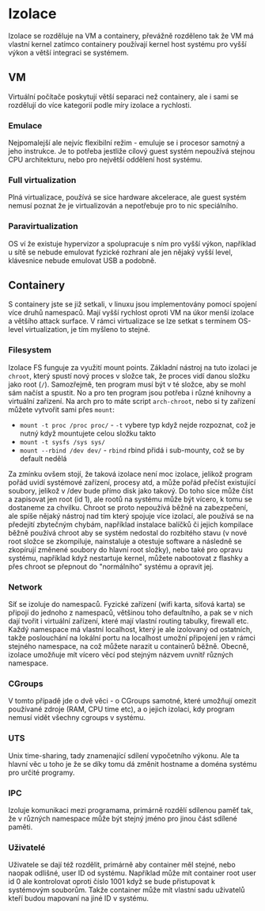 # Izolace
Izolace se rozděluje na VM a containery, převážně rozděleno tak že VM má vlastní kernel zatímco containery používají kernel host systému pro vyšší výkon a větší integraci se systémem.

## VM
Virtuální počítače poskytují větší separaci než containery, ale i sami se rozdělují do více kategorií podle míry izolace a rychlosti.

### Emulace
Nejpomalejší ale nejvíc flexibilní režim - emuluje se i procesor samotný a jeho instrukce. Je to potřeba jestliže cílový guest systém nepoužívá stejnou CPU architekturu, nebo pro největší oddělení host systému.

### Full virtualization
Plná virtualizace, používá se sice hardware akcelerace, ale guest systém nemusí poznat že je virtualizován a nepotřebuje pro to nic speciálního.

### Paravirtualization
OS ví že existuje hypervizor a spolupracuje s ním pro vyšší výkon, například u sítě se nebude emulovat fyzické rozhraní ale jen nějaký vyšší level, klávesnice nebude emulovat USB a podobně.

## Containery
S containery jste se již setkali, v linuxu jsou implementovány pomocí spojení více druhů namespaců.
Mají vyšší rychlost oproti VM na úkor menší izolace a většího attack surface.
V rámci virtualizace se lze setkat s termínem OS-level virtualization, je tím myšleno to stejné.

### Filesystem
Izolace FS funguje za využití mount points. Základní nástroj na tuto izolaci je `chroot`, který spustí nový proces v složce tak, že proces vidí danou složku jako root (`/`). Samozřejmě, ten program musí být v té složce, aby se mohl sám načíst a spustit.
No a pro ten program jsou potřeba i různé knihovny a virtuální zařízení.
Na arch pro to máte script `arch-chroot`, nebo si ty zařízení můžete vytvořit sami přes `mount`:
- `mount -t proc /proc proc/`  - `-t` vybere typ když nejde rozpoznat, což je nutný když mountujete celou složku takto
- `mount -t sysfs /sys sys/`
- `mount --rbind /dev dev/` - `rbind` rbind přidá i sub-mounty, což se by default nedělá

Za zmínku ovšem stojí, že taková izolace není moc izolace, jelikož program pořád uvidí systémové zařízení, procesy atd, a může pořád přečíst existující soubory, jelikož v /dev bude přímo disk jako takový. Do toho sice může číst a zapisovat jen root (id 1), ale rootů na systému může být vícero, k tomu se dostaneme za chvilku.
Chroot se proto nepoužívá běžně na zabezpečení, ale spíše nějaký nástroj nad tím který spojuje více izolací, ale používá se na předejití zbytečným chybám, například instalace balíčků či jejich kompilace běžně používá chroot aby se systém nedostal do rozbitého stavu (v nové root složce se zkompiluje, nainstaluje a otestuje software a následně se zkopírují změnené soubory do hlavní root složky), nebo také pro opravu systému, například když nestartuje kernel, můžete nabootovat z flashky a přes chroot se přepnout do "normálního" systému a opravit jej.

### Network
Síť se izoluje do namespaců. Fyzické zařízení (wifi karta, síťová karta) se připojí do jednoho z namespaců, většinou toho defaultního, a pak se v nich dají tvořit i virtuální zařízení, které mají vlastní routing tabulky, firewall etc. Každý namespace má vlastní localhost, který je ale izolovaný od ostatních, takže poslouchání na lokální portu na localhost umožní připojení jen v rámci stejného namespace, na což můžete narazit u containerů běžně. Obecně, izolace umožňuje mít vícero věcí pod stejným názvem uvnitř různých namespace.

### CGroups
V tomto případě jde o dvě věci - o CGroups samotné, které umožňují omezit používané zdroje (RAM, CPU time etc), a o jejich izolaci, kdy program nemusí vidět všechny cgroups v systému.

### UTS
Unix time-sharing, tady znamenající sdílení vypočetního výkonu.
Ale ta hlavní věc u toho je že se díky tomu dá změnit hostname a doména systému pro určité programy.

### IPC
Izoluje komunikaci mezi programama, primárně rozdělí sdílenou paměť tak, že v různých namespace může být stejný jméno pro jinou část sdílené paměti.

### Uživatelé
Uživatele se dají též rozdělit, primárně aby container měl stejné, nebo naopak odlišné, user ID od systému.
Například může mít container root user id 0 ale kontrolovat oproti číslo 1001 když se bude přistupovat k systémovým souborům. Takže container může mít vlastní sadu uživatelů kteří budou mapovaní na jiné ID v systému.